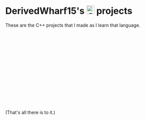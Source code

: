 # DerivedWharf15's <img src="https://upload.wikimedia.org/wikipedia/commons/thumb/1/18/ISO_C%2B%2B_Logo.svg/1200px-ISO_C%2B%2B_Logo.svg.png" alt="C++" width="24" height="27"> projects<br>
These are the C++ projects that I made as I learn that language.<br><br><br><br><br><br><br><br><br><br><br><br><br><br><br><br>
(That's all there is to it.)
